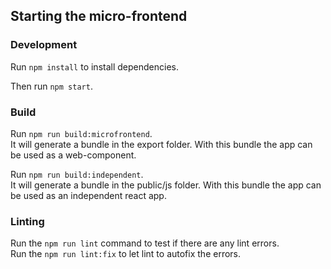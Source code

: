## Starting the micro-frontend

### Development <br>

Run `npm install` to install dependencies.<br>

Then run `npm start`.<br>

### Build <br>

Run `npm run build:microfrontend`.<br>
It will generate a bundle in the export folder. With this bundle the app can be used as a web-component.<br>

Run `npm run build:independent`.<br>
It will generate a bundle in the public/js folder. With this bundle the app can be used as an independent react app.<br>

### Linting <br>

Run the `npm run lint` command to test if there are any lint errors.<br>
Run the `npm run lint:fix` to let lint to autofix the errors.<br>
